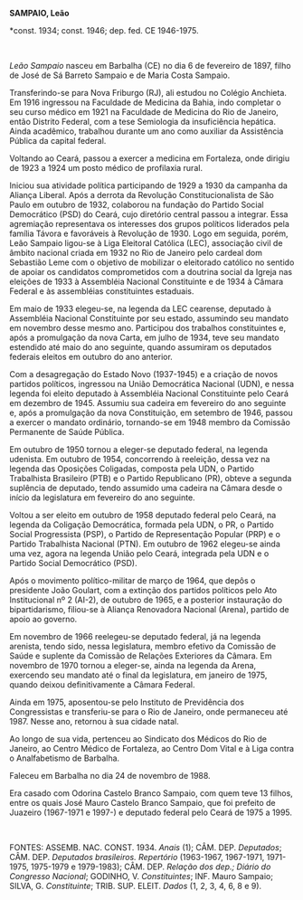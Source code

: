 **SAMPAIO, Leão**

\*const. 1934; const. 1946; dep. fed. CE 1946-1975.

 

*Leão Sampaio* nasceu em Barbalha (CE) no dia 6 de fevereiro de 1897,
filho de José de Sá Barreto Sampaio e de Maria Costa Sampaio.

Transferindo-se para Nova Friburgo (RJ), ali estudou no Colégio
Anchieta. Em 1916 ingressou na Faculdade de Medicina da Bahia, indo
completar o seu curso médico em 1921 na Faculdade de Medicina do Rio de
Janeiro, então Distrito Federal, com a tese Semiologia da insuficiência
hepática. Ainda acadêmico, trabalhou durante um ano como auxiliar da
Assistência Pública da capital federal.

Voltando ao Ceará, passou a exercer a medicina em Fortaleza, onde
dirigiu de 1923 a 1924 um posto médico de profilaxia rural.

Iniciou sua atividade política participando de 1929 a 1930 da campanha
da Aliança Liberal. Após a derrota da Revolução Constitucionalista de
São Paulo em outubro de 1932, colaborou na fundação do Partido Social
Democrático (PSD) do Ceará, cujo diretório central passou a integrar.
Essa agremiação representava os interesses dos grupos políticos
liderados pela família Távora e favoráveis à Revolução de 1930. Logo em
seguida, porém, Leão Sampaio ligou-se à Liga Eleitoral Católica (LEC),
associação civil de âmbito nacional criada em 1932 no Rio de Janeiro
pelo cardeal dom Sebastião Leme com o objetivo de mobilizar o eleitorado
católico no sentido de apoiar os candidatos comprometidos com a doutrina
social da Igreja nas eleições de 1933 à Assembléia Nacional Constituinte
e de 1934 à Câmara Federal e às assembléias constituintes estaduais.

Em maio de 1933 elegeu-se, na legenda da LEC cearense, deputado à
Assembléia Nacional Constituinte por seu estado, assumindo seu mandato
em novembro desse mesmo ano. Participou dos trabalhos constituintes e,
após a promulgação da nova Carta, em julho de 1934, teve seu mandato
estendido até maio do ano seguinte, quando assumiram os deputados
federais eleitos em outubro do ano anterior.

Com a desagregação do Estado Novo (1937-1945) e a criação de novos
partidos políticos, ingressou na União Democrática Nacional (UDN), e
nessa legenda foi eleito deputado à Assembléia Nacional Constituinte
pelo Ceará em dezembro de 1945. Assumiu sua cadeira em fevereiro do ano
seguinte e, após a promulgação da nova Constituição, em setembro de
1946, passou a exercer o mandato ordinário, tornando-se em 1948 membro
da Comissão Permanente de Saúde Pública.

Em outubro de 1950 tornou a eleger-se deputado federal, na legenda
udenista. Em outubro de 1954, concorrendo à reeleição, dessa vez na
legenda das Oposições Coligadas, composta pela UDN, o Partido
Trabalhista Brasileiro (PTB) e o Partido Republicano (PR), obteve a
segunda suplência de deputado, tendo assumido uma cadeira na Câmara
desde o início da legislatura em fevereiro do ano seguinte.

Voltou a ser eleito em outubro de 1958 deputado federal pelo Ceará, na
legenda da Coligação Democrática, formada pela UDN, o PR, o Partido
Social Progressista (PSP), o Partido de Representação Popular (PRP) e o
Partido Trabalhista Nacional (PTN). Em outubro de 1962 elegeu-se ainda
uma vez, agora na legenda União pelo Ceará, integrada pela UDN e o
Partido Social Democrático (PSD).

Após o movimento político-militar de março de 1964, que depôs o
presidente João Goulart, com a extinção dos partidos políticos pelo Ato
Institucional nº 2 (AI-2), de outubro de 1965, e a posterior instauração
do bipartidarismo, filiou-se à Aliança Renovadora Nacional (Arena),
partido de apoio ao governo.

Em novembro de 1966 reelegeu-se deputado federal, já na legenda
arenista, tendo sido, nessa legislatura, membro efetivo da Comissão de
Saúde e suplente da Comissão de Relações Exteriores da Câmara. Em
novembro de 1970 tornou a eleger-se, ainda na legenda da Arena,
exercendo seu mandato até o final da legislatura, em janeiro de 1975,
quando deixou definitivamente a Câmara Federal.

Ainda em 1975, aposentou-se pelo Instituto de Previdência dos
Congressistas e transferiu-se para o Rio de Janeiro, onde permaneceu até
1987. Nesse ano, retornou à sua cidade natal.

Ao longo de sua vida, pertenceu ao Sindicato dos Médicos do Rio de
Janeiro, ao Centro Médico de Fortaleza, ao Centro Dom Vital e à Liga
contra o Analfabetismo de Barbalha.

Faleceu em Barbalha no dia 24 de novembro de 1988.

Era casado com Odorina Castelo Branco Sampaio, com quem teve 13 filhos,
entre os quais José Mauro Castelo Branco Sampaio, que foi prefeito de
Juazeiro (1967-1971 e 1997-) e deputado federal pelo Ceará de 1975 a
1995.

 

FONTES: ASSEMB. NAC. CONST. 1934. *Anais* (1); CÂM. DEP. *Deputados*;
CÂM. DEP. *Deputados brasileiros. Repertório* (1963-1967, 1967-1971,
1971-1975, 1975-1979 e 1979-1983); CÂM. DEP. *Relação dos dep.;* *Diário
do Congresso Nacional*; GODINHO, V. *Constituintes*; INF. Mauro Sampaio;
SILVA, G. *Constituinte*; TRIB. SUP. ELEIT. *Dados* (1, 2, 3, 4, 6, 8 e
9).

 
